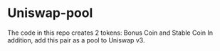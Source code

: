 # Uniswap-pool 
The code in this repo creates 2 tokens: Bonus Coin and Stable Coin
In addition, add this pair as a pool to Uniswap v3.